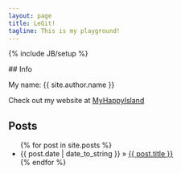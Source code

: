 ```yaml
---
layout: page
title: LeGit!
tagline: This is my playground!
---
```

{% include JB/setup %}

<div class="jumbotron">
## Info

My name: {{ site.author.name }}

Check out my website at [MyHappyIsland](http://www.myhappyisland.com)

</div>
    
## Posts

<div class="well">
	<ul class="posts">
	  {% for post in site.posts %}
	    <li><span>{{ post.date | date_to_string }}</span> &raquo; <a href="{{ BASE_PATH }}{{ post.url }}">{{ post.title }}</a></li>
	  {% endfor %}
	</ul>
</div>



